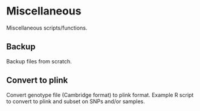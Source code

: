 # Miscellaneous

Miscellaneous scripts/functions.

## Backup
Backup files from scratch.

## Convert to plink
Convert genotype file (Cambridge format) to plink format. Example R script to convert to plink and subset on SNPs and/or samples.